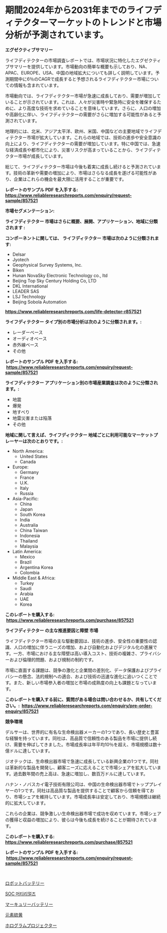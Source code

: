 <p><h1>期間2024年から2031年までのライフディテクターマーケットのトレンドと市場分析が予測されています。</h1></p><p><strong>エグゼクティブサマリー</strong></p>
<p><p>ライフディテクターの市場調査レポートでは、市場状況に特化したエグゼクティブサマリーを提供しています。市場動向の簡単な概要も示しており、NA、APAC、EUROPE、USA、中国の地域拡大についても詳しく説明しています。予測期間中に6％のCAGRで成長すると予想されるライフディテクター市場についての情報も含まれています。</p><p>市場動向では、ライフディテクター市場が急速に成長しており、需要が増加していることが示されています。これは、人々が災害時や緊急時に安全を確保するために、より高度な技術を求めていることを意味しています。さらに、人口の増加や高齢化に伴い、ライフディテクターの需要がさらに増加する可能性があると予測されています。</p><p>地理的には、北米、アジア太平洋、欧州、米国、中国などの主要地域でライフディテクター市場が拡大しています。これらの地域では、技術の進歩や安全意識の向上により、ライフディテクターの需要が増加しています。特に中国では、急速な経済成長や都市化により、災害リスクが高まっていることから、ライフディテクター市場が成長しています。</p><p>総じて、ライフディテクター市場は今後も着実に成長し続けると予測されています。技術の革新や需要の増加により、市場はさらなる成長を遂げる可能性があり、企業はこれらの機会を最大限に活用することが重要です。</p></p>
<p><strong>レポートのサンプル PDF を入手する: <a href="https://www.reliableresearchreports.com/enquiry/request-sample/857521">https://www.reliableresearchreports.com/enquiry/request-sample/857521</a></strong></p>
<p><strong>市場セグメンテーション:</strong></p>
<p><strong> ライフディテクター 市場はさらに概要、展開、アプリケーション、地域に分類されます :</strong></p>
<p><strong>コンポーネントに関しては、 ライフディテクター 市場は次のように分類されます: &nbsp;</strong></p>
<p><ul><li>Delsar</li><li>Jyotech</li><li>Geophysical Survey Systems, Inc.</li><li>Biken</li><li>Hunan NovaSky Electronic Technology co., ltd</li><li>Beijing Top Sky Century Holding Co, LTD</li><li>DKL International</li><li>LEADER SAS</li><li>LSJ Technology</li><li>Beijing Sobola Automation</li></ul></p>
<p><strong><a href="https://www.reliableresearchreports.com/life-detector-r857521">https://www.reliableresearchreports.com/life-detector-r857521</a></strong></p>
<p><strong> ライフディテクター タイプ別の市場分析は次のように分類されます。:</strong></p>
<p><ul><li>レーダーベース</li><li>オーディオベース</li><li>赤外線ベース</li><li>その他</li></ul></p>
<p><strong>レポートのサンプル PDF を入手する: &nbsp;<a href="https://www.reliableresearchreports.com/enquiry/request-sample/857521">https://www.reliableresearchreports.com/enquiry/request-sample/857521</a></strong></p>
<p><strong> ライフディテクター アプリケーション別の市場産業調査は次のように分類されます。:</strong></p>
<p><ul><li>地震</li><li>爆発</li><li>地すべり</li><li>地雷災害または陥落</li><li>その他</li></ul></p>
<p><strong>地域に関して言えば、ライフディテクター 地域ごとに利用可能なマーケットプレーヤーは次のとおりです。:</strong></p>
<p><ul>
    <li>
        North America:
        <ul>
            <li>United States</li>
            <li>Canada</li>
        </ul>
    </li>
    <li>
        Europe:
        <ul>
            <li>Germany</li>
            <li>France</li>
            <li>U.K.</li>
            <li>Italy</li>
            <li>Russia</li>
        </ul>
    </li>
    <li>
        Asia-Pacific:
        <ul>
            <li>China</li>
            <li>Japan</li>
            <li>South Korea</li>
            <li>India</li>
            <li>Australia</li>
            <li>China Taiwan</li>
            <li>Indonesia</li>
            <li>Thailand</li>
            <li>Malaysia</li>
        </ul>
    </li>
    <li>
        Latin America:
        <ul>
            <li>Mexico</li>
            <li>Brazil</li>
            <li>Argentina Korea</li>
            <li>Colombia</li>
        </ul>
    </li>
    <li>
        Middle East & Africa:
        <ul>
            <li>Turkey</li>
            <li>Saudi</li>
            <li>Arabia</li>
            <li>UAE</li>
            <li>Korea</li>
        </ul>
    </li>
    </ul></p>
<p><strong>このレポートを購入する: &nbsp;<a href="https://www.reliableresearchreports.com/purchase/857521">https://www.reliableresearchreports.com/purchase/857521</a></strong></p>
<p><strong>ライフディテクター の主な推進要因と障壁 市場</strong></p>
<p><p>ライフディテクター市場の主な駆動要因は、技術の進歩、安全性の重要性の認識、人口の増加に伴うニーズの増加、および自動化およびデジタル化の進展です。一方、市場における主な障壁は高い導入コスト、技術の複雑さ、プライバシーおよび倫理的問題、および規制の制約です。</p><p>市場に直面する課題は、競争の激化と企業間の差別化、データ保護およびプライバシーの懸念、法的規制への適合、および技術の迅速な進化に追いつくことです。また、新しい市場参入者の増加と市場の成熟度の向上も課題となっています。</p></p>
<p><strong>このレポートを購入する前に、質問がある場合は問い合わせるか、共有してください。:&nbsp; <a href="https://www.reliableresearchreports.com/enquiry/pre-order-enquiry/857521">https://www.reliableresearchreports.com/enquiry/pre-order-enquiry/857521</a></strong></p>
<p><strong>競争環境</strong></p>
<p><p>デルサーは、世界的に有名な生命検出器メーカーの1つであり、長い歴史と豊富な経験を持っています。同社は、高品質で信頼性のある製品を市場に提供し続け、需要を伸ばしてきました。市場成長率は年平均10％を超え、市場規模は数十億ドルに達しています。</p><p>ジオテックは、生命検出器市場で急速に成長している新興企業の1つです。同社は革新的な製品を開発し、顧客ニーズに応えることで市場シェアを拡大しています。過去数年間の売上高は、急速に増加し、数百万ドルに達しています。</p><p>ハナン・ノバスカイ電子技術有限公司は、中国の生命検出器市場でトッププレイヤーの1つです。同社は高品質な製品を提供することで顧客から信頼を得ており、市場シェアを維持しています。市場成長率は安定しており、市場規模は継続的に拡大しています。</p><p>これらの企業は、競争激しい生命検出器市場で成功を収めています。市場シェアの獲得と収益の増加により、彼らは今後も成長を続けることが期待されています。</p></p>
<p><strong>このレポートを購入する: &nbsp; <a href="https://www.reliableresearchreports.com/purchase/857521">https://www.reliableresearchreports.com/purchase/857521</a></strong></p>
<p><strong>レポートのサンプル PDF を入手する: &nbsp;<a href="https://www.reliableresearchreports.com/enquiry/request-sample/857521">https://www.reliableresearchreports.com/enquiry/request-sample/857521</a></strong><strong></strong></p>
<p>&nbsp;</p>
<p><p><a href="https://github.com/marbadji/Market-Research-Report-List-1/blob/main/890654121484.md">ロボットバッテリー</a></p><p><a href="https://medium.com/@karenburke2009/%EC%86%8C%EC%9E%AC-%EC%8B%9C%EC%9E%A5-%EC%A2%85%EB%A5%98-%EC%9D%91%EC%9A%A9-%EB%B0%8F-%EC%A7%80%EB%A6%AC%EC%97%90-%EB%94%B0%EB%A5%B8-%ED%8F%AC%EA%B4%84%EC%A0%81%EC%9D%B8-%ED%8F%89%EA%B0%80-1b752c92881e">SOC 머티리얼즈</a></p><p><a href="https://github.com/KaydenJohns1964/Market-Research-Report-List-1/blob/main/459736821485.md">マーキュリーバッテリー</a></p><p><a href="https://medium.com/@camilcosta76856/%E5%85%83%E7%B4%A0%E7%A1%AB%E9%BB%84%E5%B8%82%E5%A0%B4%E5%88%86%E6%9E%90%E3%81%A82024%E5%B9%B4%E3%81%8B%E3%82%892031%E5%B9%B4%E3%81%BE%E3%81%A7%E3%81%AE%E6%9C%9F%E9%96%93%E3%81%AE%E3%82%B5%E3%82%A4%E3%82%BA%E4%BA%88%E6%B8%AC-afdc7af67ea2">元素硫黄</a></p><p><a href="https://medium.com/@lewis15david/%E3%83%9B%E3%83%AD%E3%82%B0%E3%83%A9%E3%83%A0%E3%83%97%E3%83%AD%E3%82%B8%E3%82%A7%E3%82%AF%E3%82%BF%E3%83%BC%E5%B8%82%E5%A0%B4-%E3%82%BF%E3%82%A4%E3%83%97-%E3%82%A2%E3%83%97%E3%83%AA%E3%82%B1%E3%83%BC%E3%82%B7%E3%83%A7%E3%83%B3-%E3%81%8A%E3%82%88%E3%81%B3%E5%9C%B0%E7%90%86%E3%81%AB%E3%82%88%E3%82%8B%E5%8C%85%E6%8B%AC%E7%9A%84%E3%81%AA%E8%A9%95%E4%BE%A1-48465b3bab4a">ホログラムプロジェクター</a></p></p>